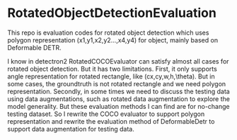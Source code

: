 # RotatedObjectDetectionEvaluation
This repo is evaluation codes for rotated object detection which uses polygon representation (x1,y1,x2,y2...,x4,y4) for object, mainly based on Deformable DETR.

I know in detectron2 RotatedCOCOEvaluator can satisfy almost all cases for rotated object detection. But it has two limitations. First, it only supports angle representation for rotated rectangle, like (cx,cy,w,h,\theta). But in some cases, the groundtruth is not rotated rectangle and we need polygon representation. Secondly, in some times we need to discuss the testing data using data augmentations, such as rotated data augmentation to explore the model generality. But these evaluation methods I can find are for no-change testing dataset. So I rewrite the COCO evaluator to support polygon representation and rewrite the evaluation method of DeformableDetr to support data augmentation for testing data.
